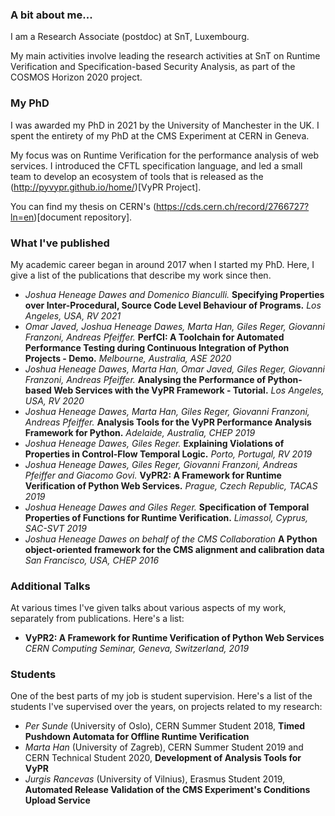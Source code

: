 ### A bit about me...

I am a Research Associate (postdoc) at SnT, Luxembourg.

My main activities involve leading the research activities at SnT on Runtime Verification and Specification-based Security Analysis, as part of the COSMOS Horizon 2020 project.

### My PhD

I was awarded my PhD in 2021 by the University of Manchester in the UK.  I spent the entirety of my PhD at the CMS Experiment at CERN in Geneva.

My focus was on Runtime Verification for the performance analysis of web services.  I introduced the CFTL specification language, and led a small team to develop an ecosystem of tools that is released as the (http://pyvypr.github.io/home/)[VyPR Project].

You can find my thesis on CERN's (https://cds.cern.ch/record/2766727?ln=en)[document repository].

### What I've published

My academic career began in around 2017 when I started my PhD.  Here, I give a list of the publications that describe my work since then.

* *Joshua Heneage Dawes and Domenico Bianculli.* **Specifying Properties over Inter-Procedural, Source Code Level Behaviour of Programs.** *Los Angeles, USA, RV 2021*
* *Omar Javed, Joshua Heneage Dawes, Marta Han, Giles Reger, Giovanni Franzoni, Andreas Pfeiffer.* **PerfCI: A Toolchain for Automated Performance Testing during Continuous Integration of Python Projects - Demo.** *Melbourne, Australia, ASE 2020*
* *Joshua Heneage Dawes, Marta Han, Omar Javed, Giles Reger, Giovanni Franzoni, Andreas Pfeiffer.* **Analysing the Performance of Python-based Web Services with the VyPR Framework - Tutorial.** *Los Angeles, USA, RV 2020*
* *Joshua Heneage Dawes, Marta Han, Giles Reger, Giovanni Franzoni, Andreas Pfeiffer.* **Analysis Tools for the VyPR Performance Analysis Framework for Python.** *Adelaide, Australia, CHEP 2019*
* *Joshua Heneage Dawes, Giles Reger.* **Explaining Violations of Properties in Control-Flow Temporal Logic.** *Porto, Portugal, RV 2019*
* *Joshua Heneage Dawes, Giles Reger, Giovanni Franzoni, Andreas Pfeiffer and Giacomo Govi.* **VyPR2: A Framework for Runtime Verification of Python Web Services.** *Prague, Czech Republic, TACAS 2019*
* *Joshua Heneage Dawes and Giles Reger.* **Specification of Temporal Properties of Functions for Runtime Verification.** *Limassol, Cyprus, SAC-SVT 2019*
* *Joshua Heneage Dawes on behalf of the CMS Collaboration* **A Python object-oriented framework for the CMS alignment and calibration data** *San Francisco, USA, CHEP 2016*

### Additional Talks

At various times I've given talks about various aspects of my work, separately from publications.  Here's a list:
* **VyPR2: A Framework for Runtime Verification of Python Web Services** *CERN Computing Seminar, Geneva, Switzerland, 2019*

### Students

One of the best parts of my job is student supervision.  Here's a list of the students I've supervised over the years, on projects related to my research:
* *Per Sunde* (University of Oslo), CERN Summer Student 2018, **Timed Pushdown Automata for Offline Runtime Verification**
* *Marta Han* (University of Zagreb), CERN Summer Student 2019 and CERN Technical Student 2020, **Development of Analysis Tools for VyPR**
* *Jurgis Rancevas* (University of Vilnius), Erasmus Student 2019, **Automated Release Validation of the CMS Experiment's Conditions Upload Service**
